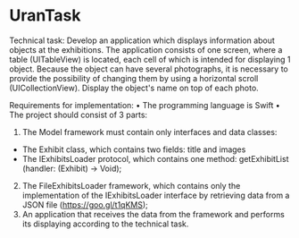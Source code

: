 # UranTask

Technical task:
Develop an application which displays information about objects at
the exhibitions. The application consists of one screen, where a table
(UITableView) is located, each cell of which is intended for displaying 1
object. Because the object can have several photographs, it is
necessary to provide the possibility of changing them by using a
horizontal scroll (UICollectionView). Display the object's name on top of
each photo.

Requirements for implementation:
• The programming language is Swift
• The project should consist of 3 parts:
1. The Model framework must contain only interfaces and data classes:
- The Exhibit class, which contains two fields: title and images
- The IExhibitsLoader protocol, which contains one method:
getExhibitList (handler: (Exhibit) -> Void);
2. The FileExhibitsLoader framework, which contains only the
implementation of the IExhibitsLoader interface by retrieving data from a
JSON file (https://goo.gl/t1qKMS);
3. An application that receives the data from the framework and
performs its displaying according to the technical task.

